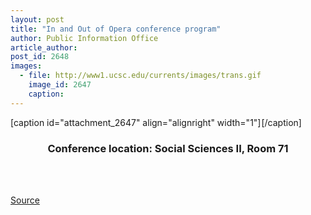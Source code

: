 ```yaml
---
layout: post
title: "In and Out of Opera conference program"
author: Public Information Office
article_author: 
post_id: 2648
images:
  - file: http://www1.ucsc.edu/currents/images/trans.gif
    image_id: 2647
    caption: 
---
```


[caption id="attachment_2647" align="alignright" width="1"]<a href="http://dev-ucsc-news.pantheonsite.io/wp-content/uploads/2000/10/trans.gif"><img class="size-full wp-image-2647" src="http://dev-ucsc-news.pantheonsite.io/wp-content/uploads/2000/10/trans.gif" alt="" width="1" height="1" /></a>[/caption]
<h3 align="center">
  Conference location: Social Sciences II, Room 71
</h3><br>
<br>
<p><a href="http://www1.ucsc.edu/currents/00-01/10-02/opera.sched.html" title="Permalink to opera">Source</a></p>
